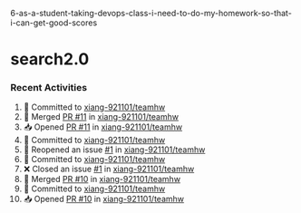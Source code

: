 6-as-a-student-taking-devops-class-i-need-to-do-my-homework-so-that-i-can-get-good-scores
# search2.0

### Recent Activities
<!--START_SECTION:activity-->
1. 📝 Committed to [xiang-921101/teamhw](https://github.com/xiang-921101/teamhw/commit/7eff6529041c506503b7accd8c0bb523de87ed07)
2. 🔀 Merged [PR #11](https://github.com/xiang-921101/teamhw/pull/11) in [xiang-921101/teamhw](https://github.com/xiang-921101/teamhw)
3. 📥 Opened [PR #11](https://github.com/xiang-921101/teamhw/pull/11) in [xiang-921101/teamhw](https://github.com/xiang-921101/teamhw)
4. 📝 Committed to [xiang-921101/teamhw](https://github.com/xiang-921101/teamhw/commit/7eff6529041c506503b7accd8c0bb523de87ed07)
5. 🔄 Reopened an issue [#1](https://github.com/xiang-921101/teamhw/issues/1) in [xiang-921101/teamhw](https://github.com/xiang-921101/teamhw)
6. 📝 Committed to [xiang-921101/teamhw](https://github.com/xiang-921101/teamhw/commit/19c40a62e49bd8228eb13215c943451cba22bdc5)
7. ❌ Closed an issue [#1](https://github.com/xiang-921101/teamhw/issues/1) in [xiang-921101/teamhw](https://github.com/xiang-921101/teamhw)
8. 🔀 Merged [PR #10](https://github.com/xiang-921101/teamhw/pull/10) in [xiang-921101/teamhw](https://github.com/xiang-921101/teamhw)
9. 📝 Committed to [xiang-921101/teamhw](https://github.com/xiang-921101/teamhw/commit/b7b6342a97e6f6bcd77a16f7105c5f87f8bc024f)
10. 📥 Opened [PR #10](https://github.com/xiang-921101/teamhw/pull/10) in [xiang-921101/teamhw](https://github.com/xiang-921101/teamhw)
<!--END_SECTION:activity-->

